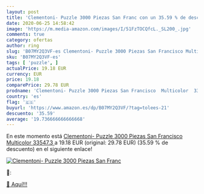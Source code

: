 ```yaml
---
layout: post
title: 'Clementoni- Puzzle 3000 Piezas San Franc con un 35.59 % de descuento'
date: 2020-06-25 14:58:42
image: 'https://m.media-amazon.com/images/I/51FzTOCQfcL._SL200_.jpg'
comments: true
category: ofertas
author: ring
slug: 'B07MY2Q3VF-es Clementoni- Puzzle 3000 Piezas San Francisco Multicolor...'
sku: 'B07MY2Q3VF-es'
tags: [ 'puzzle', ]
actualPrice: 19.18 EUR
currency: EUR
price: 19.18
comparePrice: 29.78 EUR
prodname: 'Clementoni- Puzzle 3000 Piezas San Francisco  Multicolor  33547.3 '
country: 'es'
flag: '🇪🇸'
buyurl: 'https://www.amazon.es/dp/B07MY2Q3VF/?tag=tolees-21'
descuento: '35.59'
average: '19.736666666666668'
---
```


En este momento está [Clementoni- Puzzle 3000 Piezas San Francisco  Multicolor  33547.3 ](https://www.amazon.es/dp/B07MY2Q3VF/?tag=tolees-21) a 19.18 EUR (original: 29.78 EUR) (35.59 %  de descuento) en el siguiente enlace!

[![Clementoni- Puzzle 3000 Piezas San Franc](https://m.media-amazon.com/images/I/51FzTOCQfcL._SL200_.jpg)](https://www.amazon.es/dp/B07MY2Q3VF/?tag=tolees-21)

🔎:


[🛒 Aquí!!!](https://www.amazon.es/dp/B07MY2Q3VF/?tag=tolees-21)
